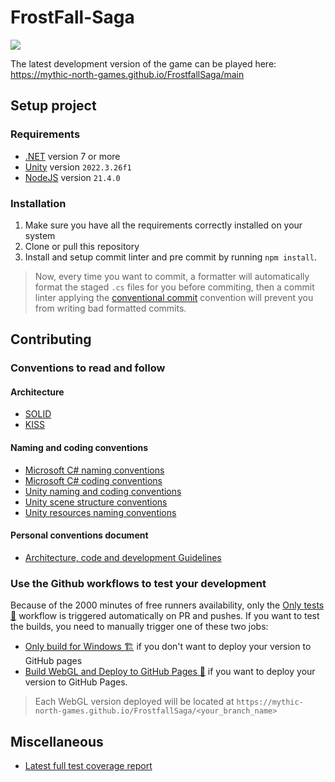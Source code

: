 # FrostFall-Saga
<img src="https://mythic-north-games.github.io/FrostfallSaga/coverage/Report/badge_shieldsio_linecoverage_orange.svg">

The latest development version of the game can be played here: <https://mythic-north-games.github.io/FrostfallSaga/main>

## Setup project

### Requirements

- [.NET](https://dotnet.microsoft.com/en-us/download) version 7 or more
- [Unity](https://unity.com/download) version `2022.3.26f1`
- [NodeJS](https://nodejs.org/dist/v21.4.0/) version `21.4.0`

### Installation

1. Make sure you have all the requirements correctly installed on your system
2. Clone or pull this repository
3. Install and setup commit linter and pre commit by running `npm install`.

> Now, every time you want to commit, a formatter will automatically format the staged `.cs` files for you before commiting, then a commit linter applying the [conventional commit](https://www.conventionalcommits.org/en/v1.0.0/) convention will prevent you from writing bad formatted commits.

## Contributing

### Conventions to read and follow

#### Architecture

- [SOLID](https://www.digitalocean.com/community/conceptual-articles/s-o-l-i-d-the-first-five-principles-of-object-oriented-design)
- [KISS](https://medium.com/@symflower/programming-principle-kiss-keep-it-simple-stupid-c428784acb71)

#### Naming and coding conventions

- [Microsoft C# naming conventions](https://learn.microsoft.com/en-us/dotnet/csharp/fundamentals/coding-style/identifier-names)
- [Microsoft C# coding conventions](https://learn.microsoft.com/en-us/dotnet/csharp/fundamentals/coding-style/coding-conventions)
- [Unity naming and coding conventions](https://unity.com/how-to/naming-and-code-style-tips-c-scripting-unity)
- [Unity scene structure conventions](https://github.com/justinwasilenko/Unity-Style-Guide?tab=readme-ov-file#29-scene-structure)
- [Unity resources naming conventions](https://github.com/justinwasilenko/Unity-Style-Guide?tab=readme-ov-file#4-asset-naming-conventions)

#### Personal conventions document

- [Architecture, code and development Guidelines](https://frostfall-saga.atlassian.net/wiki/spaces/FUSYB/pages/23298453/Architecture+code+and+development+Guidelines)

### Use the Github workflows to test your development

Because of the 2000 minutes of free runners availability, only the [Only tests 🧪](https://github.com/Mythic-North-Games/FrostallSaga/actions/workflows/test.yml) workflow is triggered automatically on PR and pushes.
If you want to test the builds, you need to manually trigger one of these two jobs:
- [Only build for Windows 🏗️](https://github.com/Mythic-North-Games/FrostallSaga/actions/workflows/build-windows.yml) if you don't want to deploy your version to GitHub pages
- [Build WebGL and Deploy to GitHub Pages 🚀](https://github.com/Mythic-North-Games/FrostallSaga/actions/workflows/build-webgl-and-deploy.yml) if you want to deploy your version to GitHub Pages.

> Each WebGL version deployed will be located at `https://mythic-north-games.github.io/FrostfallSaga/<your_branch_name>`

## Miscellaneous

- [Latest full test coverage report](https://mythic-north-games.github.io/FrostfallSaga/coverage/Report/)
